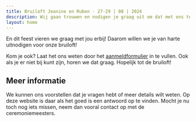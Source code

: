 ```yaml
---
title: Bruiloft Jeanine en Ruben · 27-29 | 08 | 2024
description: Wij gaan trouwen en nodigen je graag uit om dat met ons te vieren.
layout: home
---
```

En dit feest vieren we graag met jou erbij! Daarom willen we je van harte uitnodigen voor onze bruiloft!

Kom je ook? Laat het ons weten door het [aanmeldformulier](/aanmelden) in te vullen. Ook als je er niet bij kunt zijn, horen we dat graag. Hopelijk tot de bruiloft!

## Meer informatie
We kunnen ons voorstellen dat je vragen hebt of meer details wilt weten. Op deze website is daar als het goed is een
antwoord op te vinden. Mocht je nu toch nog iets missen, neem dan vooral contact op met de ceremoniemeesters.
